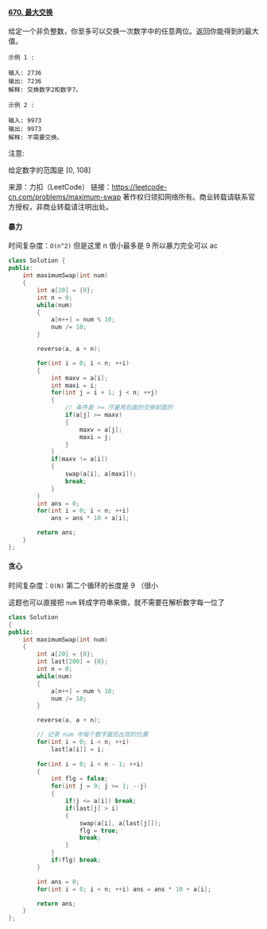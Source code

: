 #### [670. 最大交换](https://leetcode-cn.com/problems/maximum-swap/)



给定一个非负整数，你至多可以交换一次数字中的任意两位。返回你能得到的最大值。

```
示例 1 :

输入: 2736
输出: 7236
解释: 交换数字2和数字7。

示例 2 :

输入: 9973
输出: 9973
解释: 不需要交换。
```

注意:

给定数字的范围是 [0, 108]

来源：力扣（LeetCode）
链接：https://leetcode-cn.com/problems/maximum-swap
著作权归领扣网络所有。商业转载请联系官方授权，非商业转载请注明出处。



#### 暴力 

时间复杂度：`O(n^2)` 但是这里 n 很小最多是 9 所以暴力完全可以 ac

```cpp
class Solution {
public:
    int maximumSwap(int num) 
    {
        int a[20] = {0};
        int n = 0;
        while(num)
        {
            a[n++] = num % 10;
            num /= 10;
        } 

        reverse(a, a + n);

        for(int i = 0; i < n; ++i)
        {
            int maxv = a[i];
            int maxi = i;
            for(int j = i + 1; j < n; ++j)
            {
                // 条件是 >= 尽量用后面的交换前面的
                if(a[j] >= maxv)
                {
                    maxv = a[j];
                    maxi = j;
                }
            }
            if(maxv != a[i])
            {
                swap(a[i], a[maxi]);
                break;
            }
        }
        int ans = 0;
        for(int i = 0; i < n; ++i)
            ans = ans * 10 + a[i];

        return ans;       
    }
};
```



#### 贪心

时间复杂度：`O(N)` 第二个循环的长度是 9 （很小

这题也可以直接把 `num` 转成字符串来做，就不需要在解析数字每一位了

```cpp
class Solution 
{
public:
    int maximumSwap(int num) 
    {
        int a[20] = {0};
        int last[200] = {0};
        int n = 0;
        while(num)
        {
            a[n++] = num % 10;
            num /= 10;
        } 

        reverse(a, a + n);

	    // 记录 num 中每个数字最后出现的位置
        for(int i = 0; i < n; ++i)
            last[a[i]] = i;
        
        for(int i = 0; i < n - 1; ++i)
        {
            int flg = false;
            for(int j = 9; j >= 1; --j)
            {
                if(j <= a[i]) break;
                if(last[j] > i)
                {
                    swap(a[i], a[last[j]]);
                    flg = true;
                    break;
                }
            }
            if(flg) break;
        }

        int ans = 0;
        for(int i = 0; i < n; ++i) ans = ans * 10 + a[i];

        return ans;
    }
};
```

